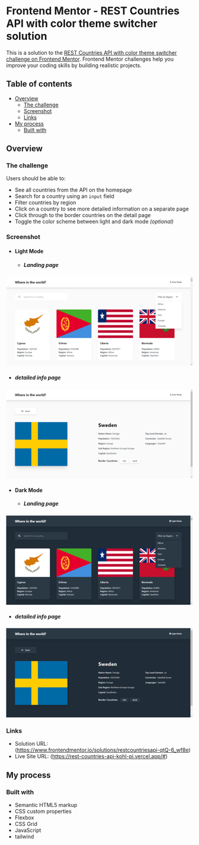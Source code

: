 # Frontend Mentor - REST Countries API with color theme switcher solution

This is a solution to the [REST Countries API with color theme switcher challenge on Frontend Mentor](https://www.frontendmentor.io/challenges/rest-countries-api-with-color-theme-switcher-5cacc469fec04111f7b848ca). Frontend Mentor challenges help you improve your coding skills by building realistic projects. 

## Table of contents

- [Overview](#overview)
  - [The challenge](#the-challenge)
  - [Screenshot](#screenshot)
  - [Links](#links)
- [My process](#my-process)
  - [Built with](#built-with)


## Overview

### The challenge

Users should be able to:

- See all countries from the API on the homepage
- Search for a country using an `input` field
- Filter countries by region
- Click on a country to see more detailed information on a separate page
- Click through to the border countries on the detail page
- Toggle the color scheme between light and dark mode *(optional)*

### Screenshot
- #### Light Mode 
  - ##### Landing page
![light theme Landing page](./images/light-theme.png) 
  -  ##### detailed info page
![light theme detailed page](./images/detail-light-theme.png)

- #### Dark Mode 
  - ##### Landing page
![dark theme Landing page](./images/dark-theme.png)
  - ##### detailed info page
![dark theme detailed page](./images/detail-dark-theme.png)


### Links

- Solution URL: (https://www.frontendmentor.io/solutions/restcountriesapi-qtQ-6_wf8e)
- Live Site URL: (https://rest-countries-api-kohl-pi.vercel.app/#)

## My process

### Built with

- Semantic HTML5 markup
- CSS custom properties
- Flexbox
- CSS Grid
- JavaScript
- tailwind
